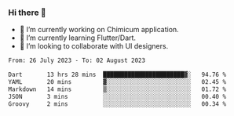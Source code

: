 ### Hi there 👋

<!--
**devcat37/devcat37** is a ✨ _special_ ✨ repository because its `README.md` (this file) appears on your GitHub profile.-->


- 🔭 I’m currently working on Chimicum application.
- 🌱 I’m currently learning Flutter/Dart.
- 👯 I’m looking to collaborate with UI designers.
<!-- - 🤔 I’m looking for help with ... -->

<!--START_SECTION:waka-->

```txt
From: 26 July 2023 - To: 02 August 2023

Dart       13 hrs 28 mins  ███████████████████████▓░   94.76 %
YAML       20 mins         ▓░░░░░░░░░░░░░░░░░░░░░░░░   02.45 %
Markdown   14 mins         ▒░░░░░░░░░░░░░░░░░░░░░░░░   01.72 %
JSON       3 mins          ░░░░░░░░░░░░░░░░░░░░░░░░░   00.40 %
Groovy     2 mins          ░░░░░░░░░░░░░░░░░░░░░░░░░   00.34 %
```

<!--END_SECTION:waka-->
